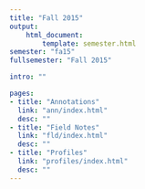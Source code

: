 ```yaml
---
title: "Fall 2015"
output:
    html_document:
        template: semester.html
semester: "fa15"
fullsemester: "Fall 2015"

intro: ""

pages:
- title: "Annotations"
  link: "ann/index.html"
  desc: ""
- title: "Field Notes"
  link: "fld/index.html"
  desc: ""
- title: "Profiles"
  link: "profiles/index.html"
  desc: ""
---
```


